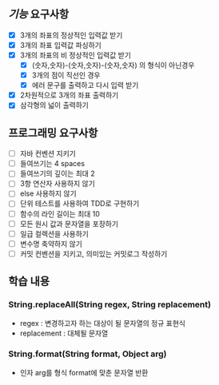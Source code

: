 ## _기능_ 요구사항

- [x] 3개의 좌표의 정상적인 입력값 받기
- [x] 3개의 좌표 입력값 파싱하기
- [x] 3개의 좌표의 비 정상적인 입력값 받기
  - [x] (숫자,숫자)-(숫자,숫자)-(숫자,숫자) 의 형식이 아닌경우
  - [x] 3개의 점이 직선인 경우
  - [x] 에러 문구를 출력하고 다시 입력 받기
- [x] 2차원적으로 3개의 좌표 출력하기
- [x] 삼각형의 넓이 출력하기

## 프로그래밍 요구사항

- [ ] 자바 컨벤션 지키기
- [ ] 들여쓰기는 4 spaces
- [ ] 들여쓰기의 깊이는 최대 2
- [ ] 3항 연산자 사용하지 않기
- [ ] else 사용하지 않기
- [ ] 단위 테스트를 사용하여 TDD로 구현하기
- [ ] 함수의 라인 길이는 최대 10
- [ ] 모든 원시 값과 문자열을 포장하기
- [ ] 일급 컬렉션을 사용하기
- [ ] 변수명 축약하지 않기
- [ ] 커밋 컨벤션을 지키고, 의미있는 커밋로그 작성하기

## 학습 내용

### String.replaceAll(String regex, String replacement)

- regex : 변경하고자 하는 대상이 될 문자열의 정규 표현식
- replacement : 대체될 문자열

### String.format(String format, Object arg)

- 인자 arg를 형식 format에 맞춘 문자열 반환